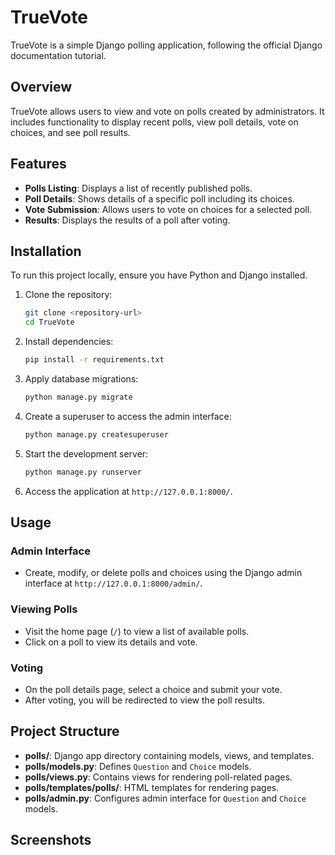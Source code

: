 # TrueVote

TrueVote is a simple Django polling application, following the official Django documentation tutorial.

## Overview

TrueVote allows users to view and vote on polls created by administrators. It includes functionality to display recent polls, view poll details, vote on choices, and see poll results.

## Features

- **Polls Listing**: Displays a list of recently published polls.
- **Poll Details**: Shows details of a specific poll including its choices.
- **Vote Submission**: Allows users to vote on choices for a selected poll.
- **Results**: Displays the results of a poll after voting.

## Installation

To run this project locally, ensure you have Python and Django installed.

1. Clone the repository:

   ```bash
   git clone <repository-url>
   cd TrueVote
   ```

2. Install dependencies:

   ```bash
   pip install -r requirements.txt
   ```

3. Apply database migrations:

   ```bash
   python manage.py migrate
   ```

4. Create a superuser to access the admin interface:

   ```bash
   python manage.py createsuperuser
   ```

5. Start the development server:

   ```bash
   python manage.py runserver
   ```

6. Access the application at `http://127.0.0.1:8000/`.

## Usage

### Admin Interface

- Create, modify, or delete polls and choices using the Django admin interface at `http://127.0.0.1:8000/admin/`.

### Viewing Polls

- Visit the home page (`/`) to view a list of available polls.
- Click on a poll to view its details and vote.

### Voting

- On the poll details page, select a choice and submit your vote.
- After voting, you will be redirected to view the poll results.

## Project Structure

- **polls/**: Django app directory containing models, views, and templates.
- **polls/models.py**: Defines `Question` and `Choice` models.
- **polls/views.py**: Contains views for rendering poll-related pages.
- **polls/templates/polls/**: HTML templates for rendering pages.
- **polls/admin.py**: Configures admin interface for `Question` and `Choice` models.

## Screenshots

